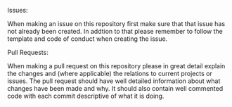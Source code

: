 Issues:

When making an issue on this repository first make sure that that issue has not already been created. In addtion to that please remember to follow the template and code of conduct when creating the issue.

Pull Requests:

When making a pull request on this repository please in great detail explain the changes and (where applicable) the relations to current projects or issues. The pull request should have well detailed information about what changes have been made and why. It should also contain well commented code with each commit descriptive of what it is doing.
